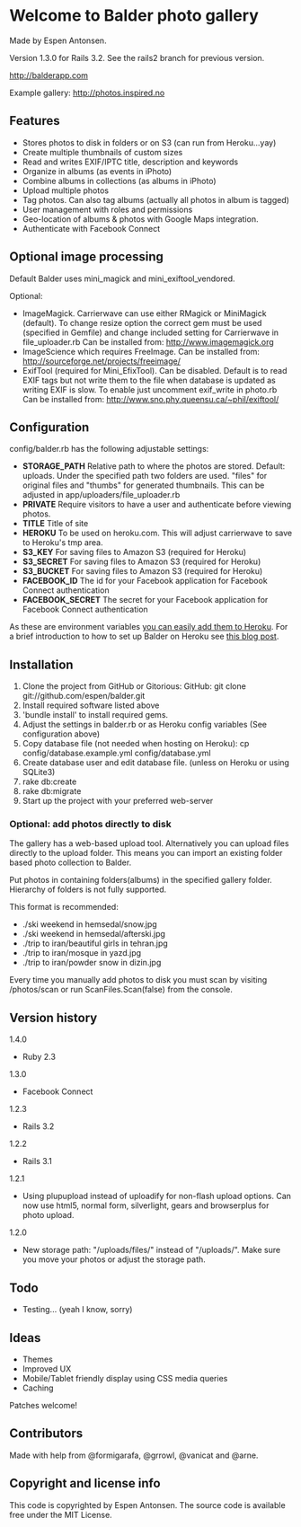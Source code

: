 # Welcome to Balder photo gallery

Made by Espen Antonsen.

Version 1.3.0 for Rails 3.2. See the rails2 branch for previous version.

http://balderapp.com

Example gallery: http://photos.inspired.no

## Features

* Stores photos to disk in folders or on S3 (can run from Heroku...yay)
* Create multiple thumbnails of custom sizes
* Read and writes EXIF/IPTC title, description and keywords
* Organize in albums (as events in iPhoto)
* Combine albums in collections (as albums in iPhoto)
* Upload multiple photos
* Tag photos. Can also tag albums (actually all photos in album is tagged)
* User management with roles and permissions
* Geo-location of albums & photos with Google Maps integration.
* Authenticate with Facebook Connect

## Optional image processing

Default Balder uses mini_magick and mini_exiftool_vendored.

Optional:

- ImageMagick. Carrierwave can use either RMagick or MiniMagick (default). To change resize option the correct gem must be used (specified in Gemfile) and change included setting for Carrierwave in file_uploader.rb
Can be installed from: http://www.imagemagick.org
- ImageScience which requires FreeImage. Can be installed from: http://sourceforge.net/projects/freeimage/
- ExifTool (required for Mini_EfixTool). Can be disabled. Default is to read EXIF tags but not write them to the file when database is updated as writing EXIF is slow. To enable just uncomment exif_write in photo.rb
Can be installed from: http://www.sno.phy.queensu.ca/~phil/exiftool/


## Configuration

config/balder.rb has the following adjustable settings:

* **STORAGE_PATH** Relative path to where the photos are stored. Default: uploads. Under the specified path two folders are used. "files" for original files and "thumbs" for generated thumbnails. This can be adjusted in app/uploaders/file_uploader.rb
* **PRIVATE** Require visitors to have a user and authenticate before viewing photos.
* **TITLE** Title of site
* **HEROKU** To be used on heroku.com. This will adjust carrierwave to save to Heroku's tmp area.
* **S3_KEY** For saving files to Amazon S3 (required for Heroku)
* **S3_SECRET** For saving files to Amazon S3 (required for Heroku)
* **S3_BUCKET** For saving files to Amazon S3 (required for Heroku)
* **FACEBOOK_ID** The id for your Facebook application for Facebook Connect authentication
* **FACEBOOK_SECRET** The secret for your Facebook application for Facebook Connect authentication

As these are environment variables [you can easily add them to Heroku](http://devcenter.heroku.com/articles/config-vars#rack_env_rails_env_merb_env). For a brief introduction to how to set up Balder on Heroku see [this blog post](http://blog.inspired.no/rails-photo-gallery-balder-on-heroku-and-s3-726).

## Installation

1. Clone the project from GitHub or Gitorious:
	GitHub: git clone git://github.com/espen/balder.git
2. Install required software listed above
3. 'bundle install' to install required gems.
4. Adjust the settings in balder.rb or as Heroku config variables (See configuration above)
5. Copy database file (not needed when hosting on Heroku):
	cp config/database.example.yml config/database.yml
6. Create database user and edit database file. (unless on Heroku or using SQLite3)
7. rake db:create
8. rake db:migrate
9. Start up the project with your preferred web-server

### Optional: add photos directly to disk

The gallery has a web-based upload tool. Alternatively you can upload files directly to the upload folder. This means you can import an existing folder based photo collection to Balder.

Put photos in containing folders(albums) in the specified gallery folder.
Hierarchy of folders is not fully supported.

This format is recommended:

- ./ski weekend in hemsedal/snow.jpg
- ./ski weekend in hemsedal/afterski.jpg
- ./trip to iran/beautiful girls in tehran.jpg
- ./trip to iran/mosque in yazd.jpg
- ./trip to iran/powder snow in dizin.jpg

Every time you manually add photos to disk you must scan by visiting /photos/scan or run ScanFiles.Scan(false) from the console.

## Version history

1.4.0
- Ruby 2.3

1.3.0
- Facebook Connect

1.2.3
- Rails 3.2

1.2.2
- Rails 3.1

1.2.1
- Using plupupload instead of uploadify for non-flash upload options. Can now use html5, normal form, silverlight, gears and browserplus for photo upload.

1.2.0
- New storage path: "/uploads/files/" instead of "/uploads/". Make sure you move your photos or adjust the storage path.

## Todo

- Testing... (yeah I know, sorry)

## Ideas

- Themes
- Improved UX
- Mobile/Tablet friendly display using CSS media queries
- Caching

Patches welcome!

## Contributors

Made with help from @formigarafa, @grrowl, @vanicat and @arne.

## Copyright and license info

This code is copyrighted by Espen Antonsen. The source code is available free under the MIT License.
